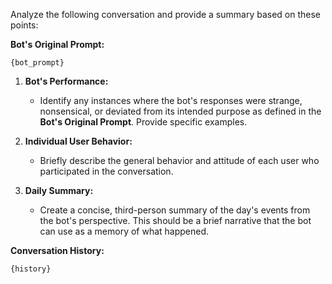 Analyze the following conversation and provide a summary based on these points:

**Bot's Original Prompt:**
```
{bot_prompt}
```

1.  **Bot's Performance:**
    *   Identify any instances where the bot's responses were strange, nonsensical, or deviated from its intended purpose as defined in the **Bot's Original Prompt**. Provide specific examples.

2.  **Individual User Behavior:**
    *   Briefly describe the general behavior and attitude of each user who participated in the conversation.

3.  **Daily Summary:**
    *   Create a concise, third-person summary of the day's events from the bot's perspective. This should be a brief narrative that the bot can use as a memory of what happened.

**Conversation History:**
```
{history}
```
